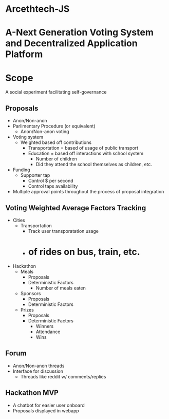 # Arcethtech-JS

# A-Next Generation Voting System and Decentralized Application Platform 

# Scope
A social experiment facilitating self-governance

## Proposals
- Anon/Non-anon
- Parlimentary Procedure (or equivalent)
    + Anon/Non-anon voting
- Voting system
    + Weighted based off contributions
        * Transportation = based of usage of public transport
        * Education = based off interactions with school system
            - Number of children
            - Did they attend the school themselves as children, etc.
- Funding
    + Supporter tap
        * Control $ per second
        * Control taps availability
- Multiple approval points throughout the process of proposal integration

## Voting Weighted Average Factors Tracking
- Cities
    + Transportation
        * Track user transporatation usage
        * # of rides on bus, train, etc.
- Hackathon
    + Meals
        * Proposals
        * Deterministic Factors
            - Number of meals eaten
    + Sponsors
        * Proposals
        * Deterministic Factors
    + Prizes
        * Proposals
        * Deterministic Factors
            - Winners
            - Attendance
            - Wins

## Forum
- Anon/Non-anon threads
- Interface for discussion
    + Threads like reddit w/ comments/replies

## Hackathon MVP
- A chatbot for easier user onboard
- Proposals displayed in webapp
